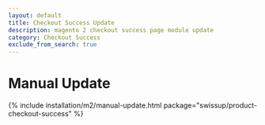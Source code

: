 ```yaml
---
layout: default
title: Checkout Success Update
description: magento 2 checkout success page module update
category: Checkout Success
exclude_from_search: true
---
```


# Manual Update

{% include installation/m2/manual-update.html package="swissup/product-checkout-success" %}
